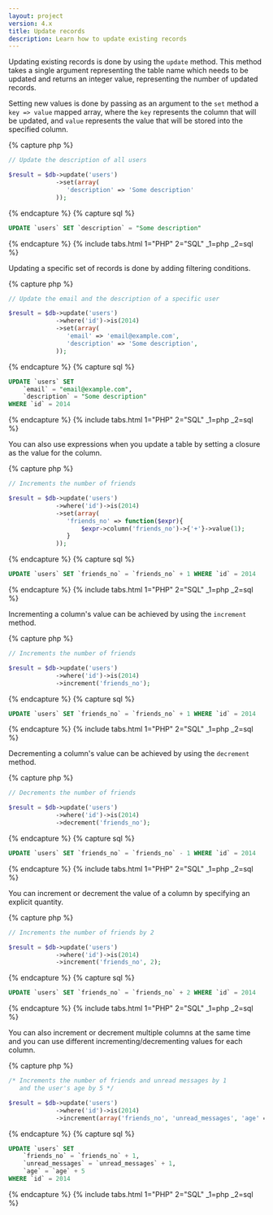 ```yaml
---
layout: project
version: 4.x
title: Update records
description: Learn how to update existing records
---
```


Updating existing records is done by using the `update` method. 
This method takes a single argument representing the table name which needs to be updated
and returns an integer value, representing the number of updated records.

Setting new values is done by passing as an argument to the `set` method a `key => value`
mapped array, where the `key` represents the column that will be updated, and `value`
represents the value that will be stored into the specified column.

{% capture php %}
```php
// Update the description of all users

$result = $db->update('users')
             ->set(array(
                'description' => 'Some description'
             ));
```
{% endcapture %}
{% capture sql %}
```sql
UPDATE `users` SET `description` = "Some description"
```
{% endcapture %}
{% include tabs.html 1="PHP" 2="SQL" _1=php _2=sql %}

Updating a specific set of records is done by adding filtering conditions.

{% capture php %}
```php
// Update the email and the description of a specific user

$result = $db->update('users')
             ->where('id')->is(2014)
             ->set(array(
                'email' => 'email@example.com',
                'description' => 'Some description',
             ));
```
{% endcapture %}
{% capture sql %}
```sql
UPDATE `users` SET 
    `email` = "email@example.com", 
    `description` = "Some description" 
WHERE `id` = 2014
```
{% endcapture %}
{% include tabs.html 1="PHP" 2="SQL" _1=php _2=sql %}

You can also use expressions when you update a table by setting a closure as the value for the column.

{% capture php %}
```php
// Increments the number of friends

$result = $db->update('users')
             ->where('id')->is(2014)
             ->set(array(
                'friends_no' => function($expr){
                    $expr->column('friends_no')->{'+'}->value(1);
                }
             ));
```
{% endcapture %}
{% capture sql %}
```sql
UPDATE `users` SET `friends_no` = `friends_no` + 1 WHERE `id` = 2014
```
{% endcapture %}
{% include tabs.html 1="PHP" 2="SQL" _1=php _2=sql %}

Incrementing a column's value can be achieved by using the `increment` method.

{% capture php %}
```php
// Increments the number of friends

$result = $db->update('users')
             ->where('id')->is(2014)
             ->increment('friends_no');
```
{% endcapture %}
{% capture sql %}
```sql
UPDATE `users` SET `friends_no` = `friends_no` + 1 WHERE `id` = 2014
```
{% endcapture %}
{% include tabs.html 1="PHP" 2="SQL" _1=php _2=sql %}

Decrementing a column's value can be achieved by using the `decrement` method.

{% capture php %}
```php
// Decrements the number of friends

$result = $db->update('users')
             ->where('id')->is(2014)
             ->decrement('friends_no');
```
{% endcapture %}
{% capture sql %}
```sql
UPDATE `users` SET `friends_no` = `friends_no` - 1 WHERE `id` = 2014
```
{% endcapture %}
{% include tabs.html 1="PHP" 2="SQL" _1=php _2=sql %}

You can increment or decrement the value of a column by specifying an explicit quantity.

{% capture php %}
```php
// Increments the number of friends by 2

$result = $db->update('users')
             ->where('id')->is(2014)
             ->increment('friends_no', 2);
```
{% endcapture %}
{% capture sql %}
```sql
UPDATE `users` SET `friends_no` = `friends_no` + 2 WHERE `id` = 2014
```
{% endcapture %}
{% include tabs.html 1="PHP" 2="SQL" _1=php _2=sql %}

You can also increment or decrement multiple columns at the same time and you can use different
incrementing/decrementing values for each column.

{% capture php %}
```php
/* Increments the number of friends and unread messages by 1
   and the user's age by 5 */ 

$result = $db->update('users')
             ->where('id')->is(2014)
             ->increment(array('friends_no', 'unread_messages', 'age' => 5));
```
{% endcapture %}
{% capture sql %}
```sql
UPDATE `users` SET
    `friends_no` = `friends_no` + 1,
    `unread_messages` = `unread_messages` + 1,
    `age` = `age` + 5
WHERE `id` = 2014
```
{% endcapture %}
{% include tabs.html 1="PHP" 2="SQL" _1=php _2=sql %}